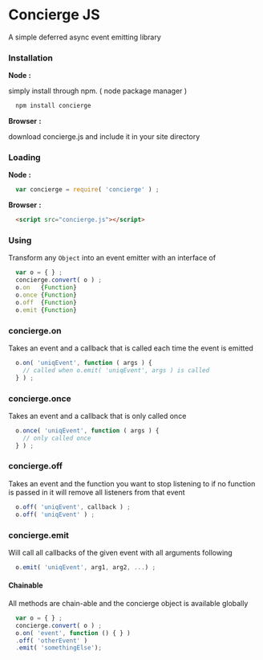 # Concierge JS

A simple deferred async event emitting library

### Installation

  **Node** **:**

  simply install through npm. ( node package manager )
```javascript
  npm install concierge
```

  **Browser** **:**<br>

download concierge.js and include it in your site directory

### Loading

  **Node** **:**
```javascript
  var concierge = require( 'concierge' ) ;
```

  **Browser** **:**
```html
  <script src="concierge.js"></script>
```

### Using

  Transform any `Object` into an event emitter with an interface of
```javascript
  var o = { } ;
  concierge.convert( o ) ;
  o.on   {Function}
  o.once {Function}
  o.off  {Function}
  o.emit {Function}
```

### concierge.on
  Takes an event and a callback that is called each time the event is emitted
```javascript
  o.on( 'uniqEvent', function ( args ) {
    // called when o.emit( 'uniqEvent', args ) is called
  } ) ;
```
### concierge.once
  Takes an event and a callback that is only called once
```javascript
  o.once( 'uniqEvent', function ( args ) {
    // only called once
  } ) ;
```
### concierge.off
  Takes an event and the function you want to stop listening to
  if no function is passed in it will remove all listeners from that event
```javascript
  o.off( 'uniqEvent', callback ) ;
  o.off( 'uniqEvent' ) ;
```
### concierge.emit
  Will call all callbacks of the given event with all arguments following
```javascript
  o.emit( 'uniqEvent', arg1, arg2, ...) ;
```
#### Chainable

All methods are chain-able and the concierge object is available globally
```javascript
  var o = { } ;
  concierge.convert( o ) ;
  o.on( 'event', function () { } )
  .off( 'otherEvent' )
  .emit( 'somethingElse');
```
